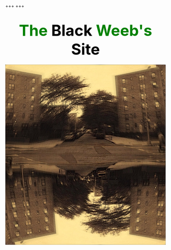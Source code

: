 +++
+++

**<h1 align="center"><font size="+5"><span style="color:green"> The</span><span style="color:black"> Black</span><span style="color:green"> Weeb's</span><span style="color:black"> Site</span></font></h1>**

<p align="center" width="100%" length="100%">
<img src="illmatic.jpg">
</p>




